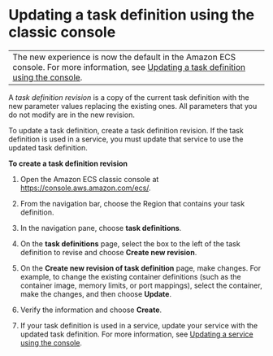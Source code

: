 # Updating a task definition using the classic console<a name="update-task-definition"></a>


|  | 
| --- |
| The new experience is now the default in the Amazon ECS console\. For more information, see [Updating a task definition using the console](update-task-definition-console-v2.md)\. | 

A *task definition revision* is a copy of the current task definition with the new parameter values replacing the existing ones\. All parameters that you do not modify are in the new revision\.

To update a task definition, create a task definition revision\. If the task definition is used in a service, you must update that service to use the updated task definition\.

**To create a task definition revision**

1. Open the Amazon ECS classic console at [https://console\.aws\.amazon\.com/ecs/](https://console.aws.amazon.com/ecs/)\.

1. From the navigation bar, choose the Region that contains your task definition\.

1. In the navigation pane, choose **task definitions**\.

1. On the **task definitions** page, select the box to the left of the task definition to revise and choose **Create new revision**\.

1. On the **Create new revision of task definition** page, make changes\. For example, to change the existing container definitions \(such as the container image, memory limits, or port mappings\), select the container, make the changes, and then choose **Update**\.

1. Verify the information and choose **Create**\.

1. If your task definition is used in a service, update your service with the updated task definition\. For more information, see [Updating a service using the console](update-service-console-v2.md)\.